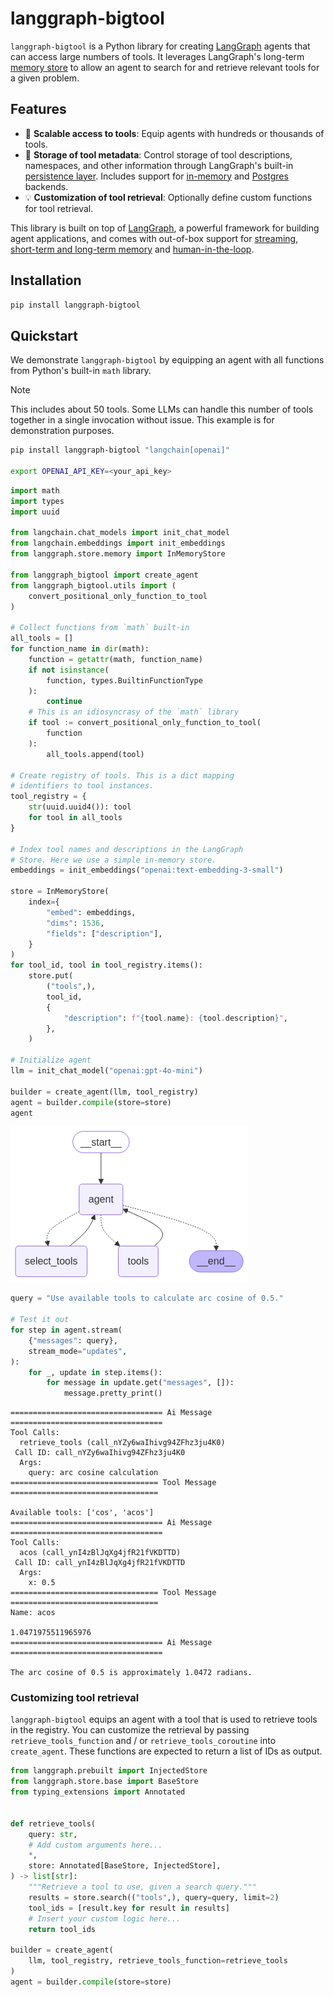 # langgraph-bigtool

`langgraph-bigtool` is a Python library for creating
[LangGraph](https://langchain-ai.github.io/langgraph/) agents that can access large
numbers of tools. It leverages LangGraph's long-term
[memory store](https://langchain-ai.github.io/langgraph/how-tos/memory/semantic-search/)
to allow an agent to search for and retrieve relevant tools for a given problem.

## Features

- 🧰 **Scalable access to tools**: Equip agents with hundreds or thousands of tools.
- 📝 **Storage of tool metadata**: Control storage of tool descriptions, namespaces,
and other information through LangGraph's built-in
[persistence layer](https://langchain-ai.github.io/langgraph/concepts/persistence/).
Includes support for
[in-memory](https://langchain-ai.github.io/langgraph/how-tos/cross-thread-persistence/)
and
[Postgres](https://langchain-ai.github.io/langgraph/reference/store/#langgraph.store.postgres.PostgresStore)
backends.
- 💡 **Customization of tool retrieval**: Optionally define custom functions for tool retrieval.

This library is built on top of [LangGraph](https://github.com/langchain-ai/langgraph), a powerful framework for building agent applications, and comes with out-of-box support for [streaming](https://langchain-ai.github.io/langgraph/how-tos/#streaming), [short-term and long-term memory](https://langchain-ai.github.io/langgraph/concepts/memory/) and [human-in-the-loop](https://langchain-ai.github.io/langgraph/concepts/human_in_the_loop/).

## Installation

```bash
pip install langgraph-bigtool
```

## Quickstart

We demonstrate `langgraph-bigtool` by equipping an agent with all functions from
Python's built-in `math` library.

> [!NOTE]
> This includes about 50 tools. Some LLMs can handle this number of tools together in
a single invocation without issue. This example is for demonstration purposes.

```bash
pip install langgraph-bigtool "langchain[openai]"

export OPENAI_API_KEY=<your_api_key>
```

```python
import math
import types
import uuid

from langchain.chat_models import init_chat_model
from langchain.embeddings import init_embeddings
from langgraph.store.memory import InMemoryStore

from langgraph_bigtool import create_agent
from langgraph_bigtool.utils import (
    convert_positional_only_function_to_tool
)

# Collect functions from `math` built-in
all_tools = []
for function_name in dir(math):
    function = getattr(math, function_name)
    if not isinstance(
        function, types.BuiltinFunctionType
    ):
        continue
    # This is an idiosyncrasy of the `math` library
    if tool := convert_positional_only_function_to_tool(
        function
    ):
        all_tools.append(tool)

# Create registry of tools. This is a dict mapping
# identifiers to tool instances.
tool_registry = {
    str(uuid.uuid4()): tool
    for tool in all_tools
}

# Index tool names and descriptions in the LangGraph
# Store. Here we use a simple in-memory store.
embeddings = init_embeddings("openai:text-embedding-3-small")

store = InMemoryStore(
    index={
        "embed": embeddings,
        "dims": 1536,
        "fields": ["description"],
    }
)
for tool_id, tool in tool_registry.items():
    store.put(
        ("tools",),
        tool_id,
        {
            "description": f"{tool.name}: {tool.description}",
        },
    )

# Initialize agent
llm = init_chat_model("openai:gpt-4o-mini")

builder = create_agent(llm, tool_registry)
agent = builder.compile(store=store)
agent
```
![Graph diagram](static/img/graph.png)
```python
query = "Use available tools to calculate arc cosine of 0.5."

# Test it out
for step in agent.stream(
    {"messages": query},
    stream_mode="updates",
):
    for _, update in step.items():
        for message in update.get("messages", []):
            message.pretty_print()
```
```
================================== Ai Message ==================================
Tool Calls:
  retrieve_tools (call_nYZy6waIhivg94ZFhz3ju4K0)
 Call ID: call_nYZy6waIhivg94ZFhz3ju4K0
  Args:
    query: arc cosine calculation
================================= Tool Message =================================

Available tools: ['cos', 'acos']
================================== Ai Message ==================================
Tool Calls:
  acos (call_ynI4zBlJqXg4jfR21fVKDTTD)
 Call ID: call_ynI4zBlJqXg4jfR21fVKDTTD
  Args:
    x: 0.5
================================= Tool Message =================================
Name: acos

1.0471975511965976
================================== Ai Message ==================================

The arc cosine of 0.5 is approximately 1.0472 radians.
```

### Customizing tool retrieval

`langgraph-bigtool` equips an agent with a tool that is used to retrieve tools in
the registry. You can customize the retrieval by passing `retrieve_tools_function`
and / or `retrieve_tools_coroutine` into `create_agent`. These functions are expected
to return a list of IDs as output.
```python
from langgraph.prebuilt import InjectedStore
from langgraph.store.base import BaseStore
from typing_extensions import Annotated


def retrieve_tools(
    query: str,
    # Add custom arguments here...
    *,
    store: Annotated[BaseStore, InjectedStore],
) -> list[str]:
    """Retrieve a tool to use, given a search query."""
    results = store.search(("tools",), query=query, limit=2)
    tool_ids = [result.key for result in results]
    # Insert your custom logic here...
    return tool_ids

builder = create_agent(
    llm, tool_registry, retrieve_tools_function=retrieve_tools
)
agent = builder.compile(store=store)
```

